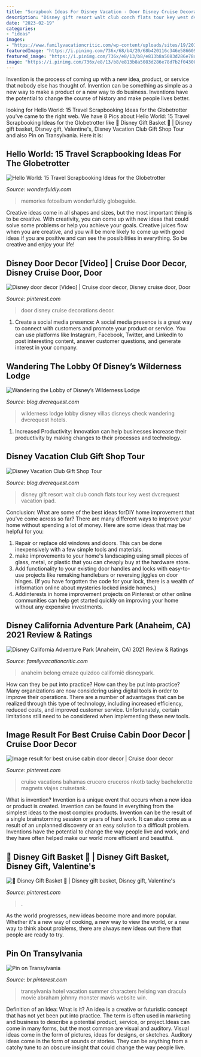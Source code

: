 ```yaml
---
title: "Scrapbook Ideas For Disney Vacation - Door Disney Cruise Decorations Decor"
description: "Disney gift resort walt club conch flats tour key west dvcrequest vacation ipad"
date: "2023-02-19"
categories:
- "ideas"
images:
- "https://www.familyvacationcritic.com/wp-content/uploads/sites/19/2018/09/f602b920b046cba8429af39e8cee7205.jpg"
featuredImage: "https://i.pinimg.com/736x/68/b4/20/68b420116c346e5866091b967556ece9.jpg"
featured_image: "https://i.pinimg.com/736x/e8/13/b8/e813b8a5083d286e78d7b2f043081dab.jpg"
image: "https://i.pinimg.com/736x/e8/13/b8/e813b8a5083d286e78d7b2f043081dab.jpg"
---
```



Invention is the process of coming up with a new idea, product, or service that nobody else has thought of. Invention can be something as simple as a new way to make a product or a new way to do business. Inventions have the potential to change the course of history and make people lives better.

	

		
looking for Hello World: 15 Travel Scrapbooking Ideas for the Globetrotter you've came to the right web. We have 8 Pics about Hello World: 15 Travel Scrapbooking Ideas for the Globetrotter like 🌟 Disney Gift Basket 🌟 | Disney gift basket, Disney gift, Valentine&#039;s, Disney Vacation Club Gift Shop Tour and also Pin on Transylvania. Here it is:
		
    
## Hello World: 15 Travel Scrapbooking Ideas For The Globetrotter

<img loading=lazy src="https://cdn.wonderfuldiy.com/wp-content/uploads/2017/10/Travel-scrapbook-tips-and-tricks.png" onerror="this.onerror=null;this.src='https://tse4.mm.bing.net/th?id=OIP.pdBNL-PpdXvcC8tjlREoBQHaLG&amp;pid=15.1';" alt="Hello World: 15 Travel Scrapbooking Ideas for the Globetrotter">

_Source: wonderfuldiy.com_

>memories fotoalbum wonderfuldiy globeguide. 

	

Creative ideas come in all shapes and sizes, but the most important thing is to be creative. With creativity, you can come up with new ideas that could solve some problems or help you achieve your goals. Creative juices flow when you are creative, and you will be more likely to come up with good ideas if you are positive and can see the possibilities in everything. So be creative and enjoy your life!

    
## Disney Door Decor [Video] | Cruise Door Decor, Disney Cruise Door, Door

<img loading=lazy src="https://i.pinimg.com/736x/e8/13/b8/e813b8a5083d286e78d7b2f043081dab.jpg" onerror="this.onerror=null;this.src='https://tse2.mm.bing.net/th?id=OIP.swrXalwNIhTVhnCA42NxEwHaNK&amp;pid=15.1';" alt="Disney door decor [Video] | Cruise door decor, Disney cruise door, Door">

_Source: pinterest.com_

>door disney cruise decorations decor. 

	

1. Create a social media presence: A social media presence is a great way to connect with customers and promote your product or service. You can use platforms like Instagram, Facebook, Twitter, and LinkedIn to post interesting content, answer customer questions, and generate interest in your company.

    
## Wandering The Lobby Of Disney’s Wilderness Lodge

<img loading=lazy src="https://blog.dvcrequest.com/wp-content/uploads/2012/06/post2dsc_44801.jpg" onerror="this.onerror=null;this.src='https://tse2.mm.bing.net/th?id=OIP.OnsYAcpIKYLCfdUB-P1A1wHaE6&amp;pid=15.1';" alt="Wandering the Lobby of Disney’s Wilderness Lodge">

_Source: blog.dvcrequest.com_

>wilderness lodge lobby disney villas disneys check wandering dvcrequest hotels. 

	

1. Increased Productivity: Innovation can help businesses increase their productivity by making changes to their processes and technology.

    
## Disney Vacation Club Gift Shop Tour

<img loading=lazy src="https://blog.dvcrequest.com/wp-content/uploads/2013/02/ipad-324.jpg" onerror="this.onerror=null;this.src='https://tse4.mm.bing.net/th?id=OIP.aMSWuywzhuRCVZYBTnwQHQHaFi&amp;pid=15.1';" alt="Disney Vacation Club Gift Shop Tour">

_Source: blog.dvcrequest.com_

>disney gift resort walt club conch flats tour key west dvcrequest vacation ipad. 

	

Conclusion: What are some of the best ideas forDIY home improvement that you've come across so far?
There are many different ways to improve your home without spending a lot of money. Here are some ideas that may be helpful for you: 
1. Repair or replace old windows and doors. This can be done inexpensively with a few simple tools and materials. 
2. make improvements to your home's landscaping using small pieces of glass, metal, or plastic that you can cheaply buy at the hardware store. 
3. Add functionality to your existing door handles and locks with easy-to-use projects like remaking handlebars or reversing jiggles on door hinges. (If you have forgotten the code for your lock, there is a wealth of information online about mysteries locked inside homes.) 
4. Addinterests in home improvement projects on Pinterest or other online communities can help get started quickly on improving your home without any expensive investments.

    
## Disney California Adventure Park (Anaheim, CA) 2021 Review &amp; Ratings

<img loading=lazy src="https://www.familyvacationcritic.com/wp-content/uploads/sites/19/2018/09/f602b920b046cba8429af39e8cee7205.jpg" onerror="this.onerror=null;this.src='https://tse3.mm.bing.net/th?id=OIP.JYNlCkSspn0TXebvJ3dq9AAAAA&amp;pid=15.1';" alt="Disney California Adventure Park (Anaheim, CA) 2021 Review &amp; Ratings">

_Source: familyvacationcritic.com_

>anaheim belong emaze quizdoo californië disneypark. 

	

How can they be put into practice?
How can they be put into practice? Many organizations are now considering using digital tools in order to improve their operations.  There are a number of advantages that can be realized through this type of technology, including increased efficiency, reduced costs, and improved customer service. Unfortunately, certain limitations still need to be considered when implementing these new tools.

    
## Image Result For Best Cruise Cabin Door Decor | Cruise Door Decor

<img loading=lazy src="https://i.pinimg.com/736x/1b/60/a7/1b60a752eb9bbbaf614572ec067bc529.jpg" onerror="this.onerror=null;this.src='https://tse4.mm.bing.net/th?id=OIP.4CuGggcXfznFZ7vUvaSObAHaLH&amp;pid=15.1';" alt="Image result for best cruise cabin door decor | Cruise door decor">

_Source: pinterest.com_

>cruise vacations bahamas crucero cruceros nkotb tacky bachelorette magnets viajes cruisetank. 

	

What is invention?
Invention is a unique event that occurs when a new idea or product is created. Invention can be found in everything from the simplest ideas to the most complex products. Invention can be the result of a single brainstorming session or years of hard work. It can also come as a result of an unplanned discovery or an easy solution to a difficult problem. Inventions have the potential to change the way people live and work, and they have often helped make our world more efficient and beautiful.

    
## 🌟 Disney Gift Basket 🌟 | Disney Gift Basket, Disney Gift, Valentine&#039;s

<img loading=lazy src="https://i.pinimg.com/736x/49/6a/4a/496a4a470a0cd1b89f4a53eeeba9dd42.jpg" onerror="this.onerror=null;this.src='https://tse3.mm.bing.net/th?id=OIP.0yK35tAcKZvHgoWvf0JIvQHaIV&amp;pid=15.1';" alt="🌟 Disney Gift Basket 🌟 | Disney gift basket, Disney gift, Valentine&#039;s">

_Source: pinterest.com_

>. 

	

As the world progresses, new ideas become more and more popular. Whether it's a new way of cooking, a new way to view the world, or a new way to think about problems, there are always new ideas out there that people are ready to try.

    
## Pin On Transylvania

<img loading=lazy src="https://i.pinimg.com/736x/68/b4/20/68b420116c346e5866091b967556ece9.jpg" onerror="this.onerror=null;this.src='https://tse4.mm.bing.net/th?id=OIP.ZGBF7-swtIYh0BDbjmKb2AHaLs&amp;pid=15.1';" alt="Pin on Transylvania">

_Source: br.pinterest.com_

>transylvania hotel vacation summer characters helsing van dracula movie abraham johnny monster mavis website win. 

	

Definition of an Idea: What is it?
An idea is a creative or futuristic concept that has not yet been put into practice. The term is often used in marketing and business to describe a potential product, service, or project.Ideas can come in many forms, but the most common are visual and auditory. Visual ideas come in the form of pictures, ideas for designs, or sketches. Auditory ideas come in the form of sounds or stories. They can be anything from a catchy tune to an obscure insight that could change the way people live.

